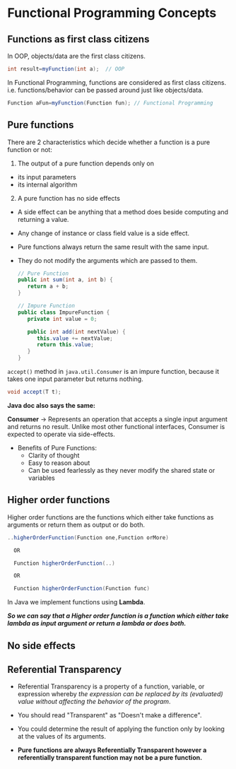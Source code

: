 # Functional Programming Concepts

## Functions as first class citizens

In OOP, objects/data are the first class citizens.

```java
int result=myFunction(int a);  // OOP
```

In Functional Programming, functions are considered as first class citizens. i.e. functions/behavior can be passed around just like objects/data.

```java
Function aFun=myFunction(Function fun); // Functional Programming
```

## Pure functions

There are 2 characteristics which decide whether a function is a pure function or not:

1. The output of a pure function depends only on

- its input parameters
- its internal algorithm


2. A pure function has no side effects

- A side effect can be anything that a method does beside computing and returning a value.
- Any change of instance or class field value is a side effect.
- Pure functions always return the same result with the same input.
- They do not modify the arguments which are passed to them.

   ```java
   // Pure Function
   public int sum(int a, int b) {
      return a + b;
   }
   ```

   ```java
   // Impure Function
   public class ImpureFunction {
      private int value = 0;

      public int add(int nextValue) {
         this.value += nextValue;
         return this.value;
      }
   }
   ```

`accept()` method in `java.util.Consumer` is an impure function, because it takes one input parameter but returns nothing.

   ```java
   void accept(T t);
   ```

**Java doc also says the same:**

**Consumer** -> Represents an operation that accepts a single input argument and returns no result. Unlike most other functional interfaces, Consumer is expected to operate via side-effects.

- Benefits of Pure Functions:
  - Clarity of thought
  - Easy to reason about
  - Can be used fearlessly as they never modify the shared state or variables

## Higher order functions

Higher order functions are the functions which either take functions as arguments or return them as output or do both.

```java
..higherOrderFunction(Function one,Function orMore)

  OR

  Function higherOrderFunction(..)

  OR

  Function higherOrderFunction(Function func)
```

In Java we implement functions using **Lambda**.

**_So we can say that a Higher order function is a function which either take lambda as input argument or return a lambda or does both._**

## No side effects

## Referential Transparency

- Referential Transparency is a property of a function, variable, or expression whereby _the expression can be replaced by its (evaluated) value without affecting the behavior of the program_.

- You should read "Transparent" as "Doesn't make a difference".

- You could determine the result of applying the function only by looking at the values of its arguments.

- **Pure functions are always Referentially Transparent however a referentially transparent function may not be a pure function.**